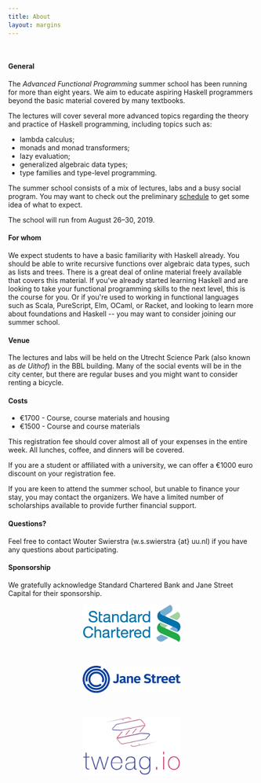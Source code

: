 ```yaml
---
title: About
layout: margins
---
```


&nbsp;

#### General

The *Advanced Functional Programming* summer school has been running
for more than eight years. We aim to educate aspiring Haskell
programmers beyond the basic material covered by many textbooks.

The lectures will cover several more advanced topics regarding the
theory and practice of Haskell programming, including topics such as:

* lambda calculus;
* monads and monad transformers;
* lazy evaluation;
* generalized algebraic data types;
* type families and type-level programming.

The summer school consists of a mix of lectures, labs and a busy
social program. You may want to check out the preliminary
[schedule](schedule.html) to get some idea of what to expect.

The school will run from August 26&ndash;30, 2019.

#### For whom

We expect students to have a basic familiarity with Haskell
already. You should be able to write recursive functions over
algebraic data types, such as lists and trees. There is a great deal
of online material freely available that covers this material. If
you've already started learning Haskell and are looking to take your
functional programming skills to the next level, this is the course
for you. Or if you're used to working in functional languages such as
Scala, PureScript, Elm, OCaml, or Racket, and looking to learn more
about foundations and Haskell -- you may want to consider joining our
summer school.

#### Venue

The lectures and labs will be held on the Utrecht Science Park (also
known as *de Uithof*) in the BBL building. Many of the social events
will be in the city center, but there are regular buses and you might
want to consider renting a bicycle.

#### Costs

* €1700 - Course, course materials and housing
* €1500 - Course and course materials 

This registration fee should cover almost all of your expenses in the
entire week. All lunches, coffee, and dinners will be covered.

If you are a student or affiliated with a university, we can offer a
€1000 euro discount on your registration fee.

If you are keen to attend the summer school, but unable to finance
your stay, you may contact the organizers. We have a limited number of
scholarships available to provide further financial support.

#### Questions?

Feel free to contact Wouter Swierstra (w.s.swierstra {at} uu.nl) if
you have any questions about participating.


#### Sponsorship

We gratefully acknowledge Standard Chartered Bank and Jane Street
Capital for their sponsorship.

<div style="text-align:center">

<img width="200" src="img/standard-chartered.png"/>

&nbsp; &nbsp; &nbsp;

<img width="200" src="img/jane-street.png"/>

&nbsp; &nbsp; &nbsp;

<img width="200" src="img/logo-tweag.svg"/>

</div>
